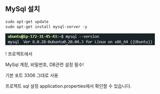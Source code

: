 ## MySql 설치

```
sudo apt-get update
sudo apt-get install mysql-server -y
```

![image-20220214160603528](https://raw.githubusercontent.com/rudy0103/save-image-repo/master/img/image-20220214160603528.png)



! 프로젝트에서

MySql 계정, 비밀번호, DB관련 설정 필수!

기본 포트 3306 그대로 사용

프로젝트 sql 설정 application.properties에서 확인할 수 있습니다.




